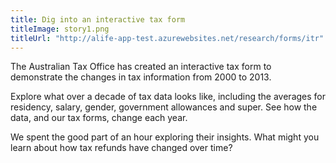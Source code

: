 ```yaml
---
title: Dig into an interactive tax form
titleImage: story1.png
titleUrl: "http://alife-app-test.azurewebsites.net/research/forms/itr"
---
```


The Australian Tax Office has created an interactive tax form to demonstrate the changes in tax information from 2000 to 2013.

Explore what over a decade of tax data looks like, including the averages for residency, salary, gender, government allowances and super. See how the data, and our tax forms, change each year.

We spent the good part of an hour exploring their insights. What might you learn about how tax refunds have changed over time?
